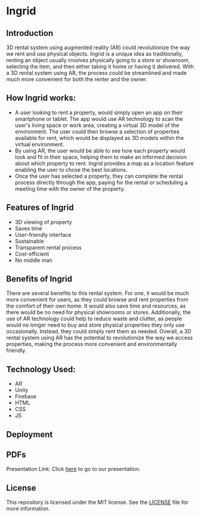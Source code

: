 # Ingrid

## Introduction
3D rental system using augmented reality (AR) could revolutionize the way we rent and use physical objects. Ingrid is a unique idea as traditionally, renting an object usually involves physically going to a store or showroom, selecting the item, and then either taking it home or having it delivered. With a 3D rental system using AR, the process could be streamlined and made much more convenient for both the renter and the owner.

## How Ingrid works:
* A user looking to rent a property, would simply open an app on their smartphone or tablet. The app would use AR technology to scan the user's living space or work area, creating a virtual 3D model of the environment. The user could then browse a selection of properties available for rent, which would be displayed as 3D models within the virtual environment.
* By using AR, the user would be able to see how each property would look and fit in their space, helping them to make an informed decision about which property to rent. Ingrid provides a map as a location feature enabling the user to chose the best locations.
* Once the user has selected a property, they can complete the rental process directly through the app, paying for the rental or scheduling a meeting time with the owner of the property.

## Features of Ingrid
* 3D viewing of property
* Saves time
* User-friendly interface
* Sustainable
* Transparent rental process
* Cost-efficient
* No middle man

## Benefits of Ingrid
There are several benefits to this rental system. For one, it would be much more convenient for users, as they could browse and rent properties from the comfort of their own home. It would also save time and resources, as there would be no need for physical showrooms or stores. Additionally, the use of AR technology could help to reduce waste and clutter, as people would no longer need to buy and store physical properties they only use occasionally. Instead, they could simply rent them as needed. 
Overall, a 3D rental system using AR has the potential to revolutionize the way we access properties, making the process more convenient and environmentally friendly.

## Technology Used:
* AR
* Unity
* Firebase
* HTML
* CSS
* JS

## Deployment

## PDFs
Presentation Link: Click [here](https://www.canva.com/design/DAFWcepYfp4/djuvhLjHUa4EJkOVAUSYaQ/edit) to go to our presentation.

## License
This repository is licensed under the MIT license. See the [LICENSE](https://github.com/singhalshreya/Polaroid_Ingrid/blob/main/LICENSE) file for more information.
